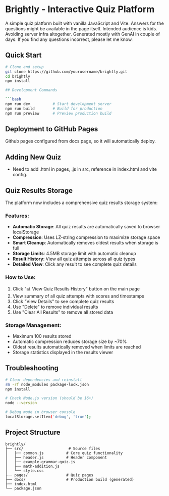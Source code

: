 # Brightly - Interactive Quiz Platform

A simple quiz platform built with vanilla JavaScript and Vite. Answers for the questions might be available in the page itself. Intended audience is kids. Avoiding server infra altogether. Generated mostly with GenAI in couple of days. If you find any questions incorrect, please let me know.

## Quick Start

```bash
# Clone and setup
git clone https://github.com/yourusername/brightly.git
cd brightly
npm install

## Development Commands

```bash
npm run dev          # Start development server
npm run build        # Build for production
npm run preview      # Preview production build
```

## Deployment to GitHub Pages
Github pages configured from docs page, so it will automatically deploy.

<!-- ## GitHub OAuth Setup

1. Go to GitHub Settings → Developer settings → OAuth Apps → New OAuth App
2. Set:
   - Application name: "Brightly Quiz"
   - Homepage URL: `https://yourusername.github.io/brightly`
   - Authorization callback URL: `https://yourusername.github.io/brightly/auth-callback.html`
3. Copy Client ID and update in code if needed -->

## Adding New Quiz
- Need to add .html in pages, .js in src, reference in index.html and vite config.

## Quiz Results Storage

The platform now includes a comprehensive quiz results storage system:

### Features:
- **Automatic Storage**: All quiz results are automatically saved to browser localStorage
- **Compression**: Uses LZ-string compression to maximize storage space
- **Smart Cleanup**: Automatically removes oldest results when storage is full
- **Storage Limits**: 4.5MB storage limit with automatic cleanup
- **Result History**: View all quiz attempts across all quiz types
- **Detailed View**: Click any result to see complete quiz details

### How to Use:
1. Click "📊 View Quiz Results History" button on the main page
2. View summary of all quiz attempts with scores and timestamps
3. Click "View Details" to see complete quiz results
4. Use "Delete" to remove individual results
5. Use "Clear All Results" to remove all stored data

### Storage Management:
- Maximum 100 results stored
- Automatic compression reduces storage size by ~70%
- Oldest results automatically removed when limits are reached
- Storage statistics displayed in the results viewer

## Troubleshooting

```bash
# Clear dependencies and reinstall
rm -rf node_modules package-lock.json
npm install

# Check Node.js version (should be 16+)
node --version

# Debug mode in browser console
localStorage.setItem('debug', 'true');
```

## Project Structure

```
brightly/
├── src/                    # Source files
│   ├── common.js          # Core quiz functionality
│   ├── header.js          # Header component
│   ├── example-grammar-quiz.js
│   ├── math-addition.js
│   └── style.css
├── pages/                 # Quiz pages
├── docs/                  # Production build (generated)
├── index.html
└── package.json
```
